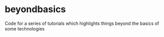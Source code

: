 # beyondbasics
Code for a series of tutorials which highlights things beyond the basics of some technologies
